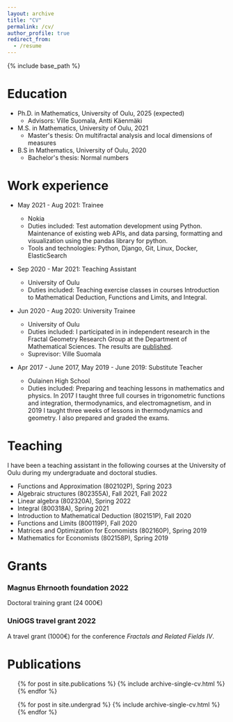 ```yaml
---
layout: archive
title: "CV"
permalink: /cv/
author_profile: true
redirect_from:
  - /resume
---
```


{% include base_path %}

Education
======
* Ph.D. in Mathematics, University of Oulu, 2025 (expected)
  * Advisors: Ville Suomala, Antti Käenmäki
* M.S. in Mathematics, University of Oulu, 2021
  * Master's thesis: On multifractal analysis and local dimensions of measures
* B.S in Mathematics, University of Oulu, 2020
  * Bachelor's thesis: Normal numbers

Work experience
======
* May 2021 - Aug 2021: Trainee
  * Nokia
  * Duties included: Test automation development using Python. Maintenance of existing web APIs, and data parsing, formatting and visualization using the pandas library for python.
  * Tools and technologies: Python, Django, Git, Linux, Docker, ElasticSearch

* Sep 2020 - Mar 2021: Teaching Assistant
  * University of Oulu
  * Duties included: Teaching exercise classes in courses Introduction to Mathematical Deduction, Functions and Limits, and Integral.

* Jun 2020 - Aug 2020: University Trainee
  * University of Oulu
  * Duties included: I participated in in independent research in the Fractal Geometry Research Group at the Department of Mathematical Sciences. The results are [published](https://journals.calstate.edu/pump/article/view/2434).
  * Suprevisor: Ville Suomala

* Apr 2017 - June 2017, May 2019 - June 2019: Substitute Teacher
  * Oulainen High School
  * Duties included: Preparing and teaching lessons in mathematics and physics. In 2017 I taught three full courses in trigonometric functions and integration, thermodynamics, and electromagnetism, and in 2019 I taught three weeks of lessons in thermodynamics and geometry. I also prepared and graded the exams.

Teaching
======
I have been a teaching assistant in the following courses at the University of Oulu during my undergraduate and doctoral studies.
* Functions and Approximation (802102P), Spring 2023
* Algebraic structures (802355A), Fall 2021, Fall 2022
* Linear algebra (802320A), Spring 2022
* Integral (800318A), Spring 2021
* Introduction to Mathematical Deduction (802151P), Fall 2020
* Functions and Limits (800119P), Fall 2020
* Matrices and Optimization for Economists (802160P), Spring 2019
* Mathematics for Economists (802158P), Spring 2019

Grants
======

### Magnus Ehrnooth foundation 2022
  Doctoral training grant (24 000€)

### UniOGS travel grant 2022
  A travel grant (1000€) for the conference <i>Fractals and Related Fields IV</i>.

Publications
======
  <ul>{% for post in site.publications %}
    {% include archive-single-cv.html %}
  {% endfor %}</ul>
  <ul>{% for post in site.undergrad %}
    {% include archive-single-cv.html %}
  {% endfor %}</ul>

